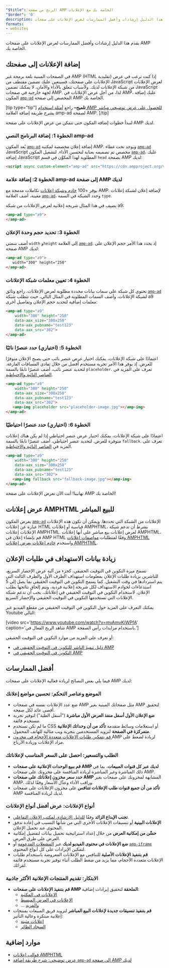 ```yaml
---
"$title": الربح من صفحة AMP الخاصة بك مع الإعلانات
"$order": '0'
description: يقدم هذا الدليل إرشادات وأفضل الممارسات لعرض الإعلانات على صفحات AMP الخاصة بك. لذا، من أجل عرض الإعلانات في AMP، يلزمك إضافة مكون amp-ad المخصص ...
formats:
- websites
---
```


يقدم هذا الدليل إرشادات وأفضل الممارسات لعرض الإعلانات على صفحات AMP الخاصة بك.

## إضافة الإعلانات إلى صفحتك

في الصفحات المبنية بلغة برمجة غير AMP (HTML تقليدية) إذا كنت ترغب في عرض الإعلانات على صفحتك، فسيتعين عليك تضمين مقتطف من JavaScript لعرض الإعلانات من شبكة الإعلانات لديك. ولأسباب تتعلق بالأداء والأمان، لا يمكنك تضمين JavaScript لجهة خارجية في صفحات AMP. لذا، من أجل عرض الإعلانات في AMP، عليك إضافة المكون [`amp-ad`](../../../../documentation/components/reference/amp-ad.md) المخصص إلى صفحة AMP الخاصة بك.

[tip type="tip"] **تلميح–** راجع [أمثلة استخدام AMP للحصول على عرض توضيحي مباشر](../../../../documentation/components/reference/amp-ad.md) يشرح طريقة إضافة العلامة amp-ad لصفحة AMP. [/tip]

لنبدأ خطوات إضافة المكون حتى تتمكن من عرض الإعلانات على صفحة AMP لديك.

### الخطوة 1: إضافة البرنامج النصي amp-ad

يُعد المكون [`amp-ad`](../../../../documentation/components/reference/amp-ad.md) إضافة إعلان مخصصة لمكتبة AMP. ويوجد تحت غطاء [`amp-ad`](../../../../documentation/components/reference/amp-ad.md) JavaScript مخصص تم تصميمه بعناية لتحسين الأداء. لتشغيل المكون [`amp-ad`](../../../../documentation/components/reference/amp-ad.md)، عليك إضافة JavaScript المطلوبة لهذا المكوِّن في قسم `head` بصفحة AMP لديك:

```html
<script async custom-element="amp-ad" src="https://cdn.ampproject.org/v0/amp-ad-0.1.js"></script>
```

### الخطوة 2: إضافة علامة amp-ad إلى صفحة AMP لديك

يوفر +100 [خادم وشبكة إعلانات](ads_vendors.md) تكاملات مدمجة مع AMP. لإضافة إعلان لشبكة إعلانات معينة، أضف العلامة [`amp-ad`](../../../../documentation/components/reference/amp-ad.md)، وحدد الشبكة في السمة `type`.

نضيف في هذا المثال شريحة إعلانية لعرض الإعلانات من شبكة a9:

```html
<amp-ad type="a9">
</amp-ad>
```

### الخطوة 3: تحديد حجم وحدة الإعلان

أضف سمتي `width` و`height` إلى العلامة [`amp-ad`](../../../../documentation/components/reference/amp-ad.md).  إذ يحدد هذا الأمر حجم الإعلان على صفحة AMP لديك:

```html
<amp-ad type="a9">
   width="300" height="250"
</amp-ad>
```

### الخطوة 4: تعيين معلمات شبكة الإعلانات

تحتوي كل شبكة على سمات بيانات محددة مطلوبة لعرض الإعلانات. راجع وثائق [`amp-ad`](../../../../documentation/components/reference/amp-ad.md) لشبكة الإعلانات، وأضف السمات المطلوبة في المثال التالي، حيث تتطلب شبكة a9 معلمات إضافية لتحديد حجم الإعلان وتفاصيل أخرى:

```html
<amp-ad type="a9"
    width="300" height="250"
    data-aax_size="300x250"
    data-aax_pubname="test123"
    data-aax_src="302">
</amp-ad>
```

### الخطوة 5: (اختياري) حدد عنصرًا نائبًا

اعتمادًا على شبكة الإعلانات، يمكنك اختيار عرض عنصر نائب حتى يصبح الإعلان متوفرًا للعرض. إذ يوفر هذا الأمر تجربة مستخدم أفضل من خلال تفادي المسافات الفارغة. لتحديد عنصر نائب، أضف عنصرًا تابعًا بالسمة `placeholder`. تعرف على المزيد في [العناصر النائبة والاحتياطية](../../../../documentation/guides-and-tutorials/develop/style_and_layout/placeholders.md).

```html
<amp-ad type="a9"
    width="300" height="250"
    data-aax_size="300x250"
    data-aax_pubname="test123"
    data-aax_src="302">
   <amp-img placeholder src="placeholder-image.jpg"></amp-img>
</amp-ad>
```

### الخطوة 6: (اختياري) حدد عنصرًا احتياطيًا

اعتمادًا على شبكة الإعلانات، يمكنك اختيار عرض عنصر احتياطي إذا لم يكن هناك إعلانات متوفرة للعرض. لتحديد عنصر احتياطي، أضف عنصرًا تابعًا بالسمة `fallback`. تعرف على المزيد في [العناصر النائبة والاحتياطية](../../../../documentation/guides-and-tutorials/develop/style_and_layout/placeholders.md).

```html
<amp-ad type="a9"
    width="300" height="250"
    data-aax_size="300x250"
    data-aax_pubname="test123"
    data-aax_src="302">
   <amp-img fallback src="fallback-image.jpg"></amp-img>
</amp-ad>
```

تهانينا! أنت الآن تعرض الإعلانات على صفحة AMP الخاصة بك!

## عرض إعلانات AMPHTML للبيع المباشر

يعرض المكون [`amp-ad`](../../../../documentation/components/reference/amp-ad.md) الإعلانات من الشبكة التي تحددها. ويمكن أن تكون هذه الإعلانات عبارة عن إعلانات HTML قياسية أو إعلانات AMPHTML، بشرط أن تدعم شبكة الإعلانات إعلانات AMPHTML. لعرض إعلانات بيع مباشر على أنها إعلانات AMPHTML، قم بإنشاء إعلان في AMP HTML وفقًا لمتطلبات [مواصفات إعلانات AMPHTML](../../../../documentation/guides-and-tutorials/learn/a4a_spec.md) واستخدم [خادم إعلانات يعرض إعلانات AMPHTML](https://github.com/ampproject/amphtml/blob/master/ads/google/a4a/docs/a4a-readme.md#publishers).

## زيادة بيانات الاستهداف في طلبات الإعلان

تسمح ميزة التكوين في التوقيت الحقيقي، كجزء من آلية عرض الإحضار السريع، للناشرين بزيادة طلبات الإعلان بمعلومات استهداف الطرف الأول والطرف الثالث التي يتم استردادها في وقت التشغيل. كما يسمح التكوين في التوقيت الحقيقي بما يصل إلى 5 استدعاءات لخوادم الاستهداف لكل شريحة إعلانية فردية، ويتم إلحاق نتائجها بطلب الإعلان. لاستخدام التكوين في التوقيت الحقيقي في إعلاناتك، يجب أن تدعم شبكة الإعلانات التي تستخدمها التكوين في التوقيت الحقيقي والإحضار السريع.

يمكنك التعرف على المزيد حول التكوين في التوقيت الحقيقي من مقطع الفيديو عبر Youtube التالي:

[video src='https://www.youtube.com/watch?v=mvAmvKiWPfA' caption='شاهد الربح الفعال في AMP باستخدام مزايدات رأس الصفحة.']

أو تعرف على المزيد من موارد التكوين في التوقيت الحقيقي:

- [دليل تنفيذ الناشر للتكوين في التوقيت الحقيقي في AMP](https://github.com/ampproject/amphtml/blob/master/extensions/amp-a4a/rtc-publisher-implementation-guide.md)
- [التكوين في التوقيت الحقيقي في AMP](https://github.com/ampproject/amphtml/blob/master/extensions/amp-a4a/rtc-documentation.md)

## أفضل الممارسات

فيما يلي بعض النصائح لزيادة فعالية الإعلانات على صفحات AMP لديك:

### الموضع وعناصر التحكم: تحسين مواضع إعلانك

- ضع عدد الإعلانات نفسه في صفحات AMP مثل صفحاتك المبنية بغير AMP لتحقيق أقصى عائد لكل صفحة.
- **ضع الإعلان الأول أسفل منفذ العرض الأول مباشرة** ("أسفل الطية") لتوفير تجربة مستخدم فائقة.
- ما لم تكن تستخدم CSS أو استعلامات وسائط متقدمة **تأكد من أن وحداتك الإعلانية متمركزة في الصفحة** لتزويد المستخدمين بتجربة ويب مثالية للهاتف المحمول.
-  <a class="" href="https://github.com/ampproject/amphtml/blob/master/ads/README.md#support-for-multi-size-ad-requests">قم بتمكين طلبات الإعلانات متعددة الأحجام في مخزون </a> AMP لزيادة لضغط على مزاد الإعلانات وزيادة الأرباح.

### الطلب والتسعير: احصل على السعر المناسب لإعلاناتك

- **قم ببيع الوحدات الإعلانية على صفحات AMP لديك عبر كل قنوات المبيعات**، بما في ذلك المباشرة وغير المباشرة لزيادة المنافسة على مخزونك على صفحات AMP.
- **حدد سعر مخزون إعلاناتك على صفحات AMP** المشابهة لمخزونك على صفحات بغير AMP. وراقب الأداء وعدِّل الأسعار وفقًا لذلك.
- **تأكد من أن جميع قنوات طلب الإعلانات تتنافس** على مخزون الإعلانات على صفحات AMP لديك لزيادة المنافسة.

### أنواع الإعلانات: عرض أفضل أنواع الإعلانات

- **تجنب الإبداع الزائد** وفقًا [للدليل الإرشادي لمكتب الإعلان التفاعلي](http://www.iab.com/wp-content/uploads/2015/11/IAB_Display_Mobile_Creative_Guidelines_HTML5_2015.pdf).
- **الإعلانات البينية** أو تنسيقات الإعلانات الأخرى التي من شأنها التسبب في إعادة تدفق المحتوى عند تحميل الإعلان.
- **حسِّن من إمكانية العرض** من خلال إعداد استراتيجية تحميل بيانات لتفضيل إمكانية العرض على طرق العرض.
- **ضع الإعلانات في محتوى الفيديو لديك** عبر [المشغلات المدعومة](../../../../documentation/components/index.html#media) أو [`amp-iframe`](../../../../documentation/components/reference/amp-iframe.md) لتمكين الإيرادات على كل أنواع المحتوى.
- **قم بتنفيذ الإعلانات الأصلية** للتنافس مع الإعلانات المعروضة باستخدام طلبات الإعلانات متعددة الأحجام، مما يزيد من ضغط الطلب أثناء توفير تجربة مستخدم فائقة لقرائك.

### الابتكار: تقديم المنتجات الإعلانية الأكثر جاذبية

- **قم بتنفيذ الإعلانات على صفحات AMP الملحقة** لتحقيق إيرادات إضافية:
    - [الإعلانات في المكتبة](../../../../documentation/examples/documentation/Carousel_Ad.html)
    - [الإعلانات في العرض المبسط](../../../../documentation/examples/documentation/Lightbox_Ad.html)
    - ... و[المزيد](../../../../documentation/examples/index.html)
- **قم بتنفيذ تنسيقات جديدة لإعلانات البيع المباشر** لتزويد فريق المبيعات بمنتجات إعلانية مبتكرة وعالية التأثير:
    - [إعلانات مثبتة](../../../../documentation/examples/documentation/amp-sticky-ad.html)
    - [السجاد الطائر](../../../../documentation/examples/documentation/amp-fx-flying-carpet.html)

## موارد إضافية

- [قوالب إعلانات AMPHTML](../../../../documentation/examples/index.html)
- [عرض توضيحي: شرح طريقة إضافة `amp-ad` إلى صفحة AMP لديك](../../../../documentation/components/reference/amp-ad.md)
